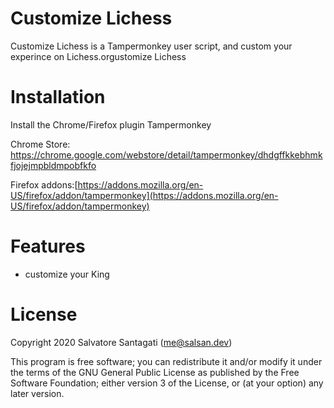 # Customize Lichess

Customize Lichess is a Tampermonkey user script, and custom your experince on Lichess.orgustomize Lichess


# Installation


Install the Chrome/Firefox plugin Tampermonkey

Chrome Store: [ https://chrome.google.com/webstore/detail/tampermonkey/dhdgffkkebhmkfjojejmpbldmpobfkfo ](https://chrome.google.com/webstore/detail/tampermonkey/dhdgffkkebhmkfjojejmpbldmpobfkfo)

Firefox addons:[https://addons.mozilla.org/en-US/firefox/addon/tampermonkey](https://addons.mozilla.org/en-US/firefox/addon/tampermonkey)


# Features

* customize your King

# License

Copyright 2020 Salvatore Santagati (<me@salsan.dev>)

This program is free software; you can redistribute it and/or modify
it under the terms of the GNU General Public License as published by
the Free Software Foundation; either version 3 of the License, or
(at your option) any later version.
  
